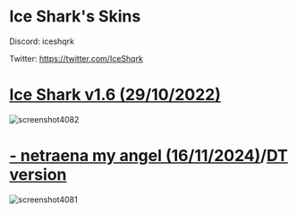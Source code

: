 # Ice Shark's Skins

Discord: iceshqrk

Twitter: https://twitter.com/IceShqrk

# [Ice Shark v1.6 (29/10/2022)](https://drive.google.com/file/d/1hyEftGBJ5z3ABHT01_AXL5b16oUlmIes/view?usp=sharing)
![screenshot4082](https://files.catbox.moe/l70fve.png)

# [- netraena my angel (16/11/2024)](https://drive.google.com/file/d/1xYmZcVNbvetCGqStosOctWetkhYN4lS0/view?usp=sharing)/[DT version](https://drive.google.com/file/d/1FAguhDClNcOq-tnBPQEKSyezl7HyuVbR/view?usp=sharing)
![screenshot4081](https://files.catbox.moe/ot986o.png)

